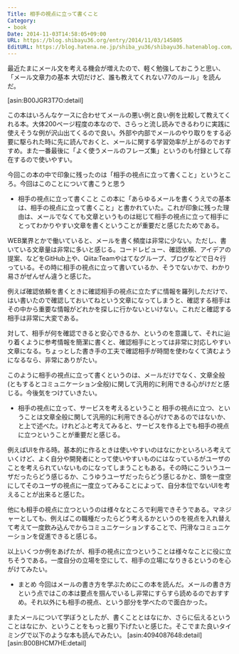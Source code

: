 ```yaml
---
Title: 相手の視点に立って書くこと
Category:
- book
Date: 2014-11-03T14:58:05+09:00
URL: https://blog.shibayu36.org/entry/2014/11/03/145805
EditURL: https://blog.hatena.ne.jp/shiba_yu36/shibayu36.hatenablog.com/atom/entry/8454420450072221903
---
```


最近たまにメール文を考える機会が増えたので、軽く勉強しておこうと思い、「メール文章力の基本 大切だけど、誰も教えてくれない77のルール」を読んだ。

[asin:B00JGR3T7O:detail]

この本はいろんなケースに合わせてメールの悪い例と良い例を比較して教えてくれる本。大体200ページ程度の本なので、さらっと流し読みできるわりに実践に使えそうな例が沢山出てくるので良い。外部や内部でメールのやり取りをする必要に駆られた時に先に読んでおくと、メールに関する学習効率が上がるのでおすすめ。また一番最後に「よく使うメールのフレーズ集」というのも付録として存在するので使いやすい。

今回この本の中で印象に残ったのは「相手の視点に立って書くこと」というところ。今回はこのことについて書こうと思う

* 相手の視点に立って書くこと
この本に「あらゆるメールを書くうえでの基本は、相手の視点に立って書くこと」と書かれていた。これが印象に残った理由は、メールでなくても文章というものは総じて相手の視点に立って相手にとってわかりやすい文章を書くということが重要だと感じたためである。

WEB業界とかで働いていると、メールを書く頻度は非常に少ない。ただし、書いている文章量は非常に多いと感じる。コードレビュー、確認依頼、アイデアの提案、などをGitHub上や、Qiita:Teamやはてなグループ、ブログなどで日々行っている。その時に相手の視点に立って書いているか、そうでないかで、わかり易さがぜんぜん違うと感じた。


例えば確認依頼を書くときに確認相手の視点に立たずに情報を羅列しただけで、はい書いたので確認しておいてねという文章になってしまうと、確認する相手はその中から重要な情報がどれかを探しに行かないといけない。これだと確認する相手は非常に大変である。

対して、相手が何を確認できると安心できるか、というのを意識して、それに辿り着くように参考情報を簡潔に書くと、確認相手にとっては非常に対応しやすい文章になる。ちょっとした書き手の工夫で確認相手が時間を使わなくて済むようになるなら、非常にありがたい。


このように相手の視点に立って書くというのは、メールだけでなく、文章全般(ともするとコミュニケーション全般)に関して汎用的に利用できる心がけだと感じる。今後気をつけていきたい。


* 相手の視点に立って、サービスを考えるということ
相手の視点に立つ、ということは文章全般に関して汎用的に利用できる心がけであるのではないか、と上で述べた。けれどふと考えてみると、サービスを作る上でも相手の視点に立つということが重要だと感じる。

例えばUIを作る時。基本的に作るときは使いやすいのはなにかといろいろ考えていくけど、よく自分や開発者にとって使いやすいものにはなっているがユーザのことを考えられていないものになってしまうこともある。その時にこういうユーザだったらどう感じるか、こうゆうユーザだったらどう感じるかと、頭を一度空にしてそのユーザの視点に一度立ってみることによって、自分本位でないUIを考えることが出来ると感じた。

他にも相手の視点に立つというのは様々なところで利用できそうである。マネジャーとしても、例えばこの職種だったらどう考えるかというのを視点を入れ替えて考えて一度飲み込んでからコミュニケーションすることで、円滑なコミュニケーションを促進できると感じる。


以上いくつか例をあげたが、相手の視点に立つということは様々なことに役に立ちそうである。一度自分の立場を空にして、相手の立場になりきるというのを心がけてみたい。


* まとめ
今回はメールの書き方を学ぶためにこの本を読んだ。メールの書き方という点ではこの本は要点を掴んでいるし非常にすらすら読めるのでおすすめ。それ以外にも相手の視点、という部分を学べたので面白かった。

またメールについて学ぼうとしたが、書くこととはなにか、さらに伝えるということはなにか、ということをもっと掘り下げたいと感じた。そこでまた良いタイミングで以下のような本も読んでみたい。
[asin:4094087648:detail]
[asin:B00BHCM7HE:detail]


